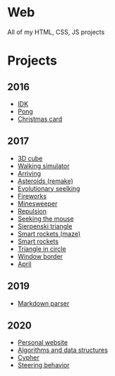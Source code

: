 # Web
All of my HTML, CSS, JS projects


# Projects

## 2016
- [IDK](https://raw.githack.com/ItsOKayCZ/Web/master/2016/IDK/index.html)
- [Pong](https://raw.githack.com/ItsOKayCZ/Web/master/2016/Pong/index.html)
- [Christmas card](https://raw.githack.com/ItsOKayCZ/Web/master/2016/Vanocni%20prani/index.html)

## 2017
- [3D cube](https://raw.githack.com/ItsOKayCZ/Web/master/2017/3D%20Cube/index.html)
- [Walking simulator](https://raw.githack.com/ItsOKayCZ/Web/master/2017/3D%20walking%20sim/index.html)
- [Arriving](https://raw.githack.com/ItsOKayCZ/Web/master/2017/Arriving/index.html)
- [Asteroids (remake)](https://raw.githack.com/ItsOKayCZ/Web/master/2017/Asteroids%20(remake)/index.html)
- [Evolutionary seelking](https://raw.githack.com/ItsOKayCZ/Web/master/2017/Evolutionary%20seeking/index.html)
- [Fireworks](https://raw.githack.com/ItsOKayCZ/Web/master/2017/Fireworks/index.html)
- [Minesweeper](https://raw.githack.com/ItsOKayCZ/Web/master/2017/Minesweeper/index.html)
- [Repulsion](https://raw.githack.com/ItsOKayCZ/Web/master/2017/Repulsion/index.html)
- [Seeking the mouse](https://raw.githack.com/ItsOKayCZ/Web/master/2017/Seeking%20the%20mouse/index.html)
- [Sierpenski triangle](https://raw.githack.com/ItsOKayCZ/Web/master/2017/Sierpenski%20triangle/index.html)
- [Smart rockets (maze)](https://raw.githack.com/ItsOKayCZ/Web/master/2017/Smart%20rockets%20(maze)/index.html)
- [Smart rockets](https://raw.githack.com/ItsOKayCZ/Web/master/2017/Smart%20rockets/index.html)
- [Triangle in circle](https://raw.githack.com/ItsOKayCZ/Web/master/2017/Triangle%20in%20circle/index.html)
- [Window border](https://raw.githack.com/ItsOKayCZ/Web/master/2017/Window%20border/index.html)
- [April](https://raw.githack.com/ItsOKayCZ/Web/master/2017/apr!1/index.html)

## 2019
- [Markdown parser](https://raw.githack.com/ItsOKayCZ/Web/master/2019/Markdown%20parser/index.html)

## 2020
- [Personal website](https://itsokaycz.github.io/)
- [Algorithms and data structures](https://raw.githack.com/ItsOKayCZ/Web/master/2020/Algorithms%20and%20data%20structures/index.html)
- [Cypher](https://raw.githack.com/ItsOKayCZ/Web/master/2020/Cypher/index.html)
- [Steering behavior](https://raw.githack.com/ItsOKayCZ/Web/master/2020/Steering%20behavior/index.html)

